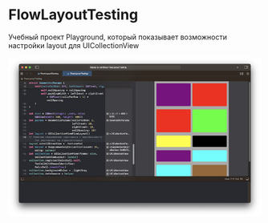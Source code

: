 # FlowLayoutTesting

Учебный проект Playground, который показывает возможности настройки layout для UICollectionView

![AppScreenshot1](AppScreenshots/1.png)
